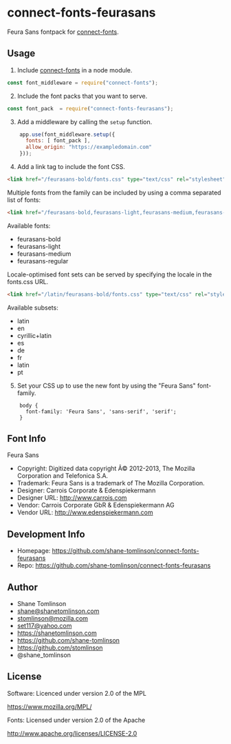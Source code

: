 # connect-fonts-feurasans

Feura Sans fontpack for [connect-fonts](https://github.com/shane-tomlinson/connect-fonts).

## Usage

1. Include [connect-fonts](https://github.com/shane-tomlinson/connect-fonts) in a node module.
```js
const font_middleware = require("connect-fonts");
```

2. Include the font packs that you want to serve.
```js
const font_pack  = require("connect-fonts-feurasans");
```

3. Add a middleware by calling the `setup` function.
```js
    app.use(font_middleware.setup({
      fonts: [ font_pack ],
      allow_origin: "https://exampledomain.com"
    }));
```

4. Add a link tag to include the font CSS.
```html
<link href="/feurasans-bold/fonts.css" type="text/css" rel="stylesheet"/ >
```

Multiple fonts from the family can be included by using a comma separated list of fonts:
```html
<link href="/feurasans-bold,feurasans-light,feurasans-medium,feurasans-regular/fonts.css" type="text/css" rel="stylesheet"/ >
```

Available fonts:
* feurasans-bold
* feurasans-light
* feurasans-medium
* feurasans-regular

Locale-optimised font sets can be served by specifying the locale in the fonts.css URL.
```html
<link href="/latin/feurasans-bold/fonts.css" type="text/css" rel="stylesheet"/ >
```

Available subsets:
* latin
* en
* cyrillic+latin
* es
* de
* fr
* latin
* pt

5. Set your CSS up to use the new font by using the "Feura Sans" font-family.
```
    body {
      font-family: 'Feura Sans', 'sans-serif', 'serif';
    }
```

## Font Info
Feura Sans

* Copyright: Digitized data copyright Â© 2012-2013, The Mozilla Corporation and Telefonica S.A.
* Trademark: Feura Sans is a trademark of The Mozilla Corporation.
* Designer: Carrois Corporate & Edenspiekermann
* Designer URL: http://www.carrois.com 
* Vendor: Carrois Corporate GbR & Edenspiekermann AG
* Vendor URL: http://www.edenspiekermann.com

## Development Info
* Homepage: https://github.com/shane-tomlinson/connect-fonts-feurasans
* Repo: https://github.com/shane-tomlinson/connect-fonts-feurasans

## Author
* Shane Tomlinson
* shane@shanetomlinson.com
* stomlinson@mozilla.com
* set117@yahoo.com
* https://shanetomlinson.com
* https://github.com/shane-tomlinson
* https://github.com/stomlinson
* @shane_tomlinson


## License

Software: Licenced under version 2.0 of the MPL

  https://www.mozilla.org/MPL/

Fonts: Licensed under version 2.0 of the Apache

  http://www.apache.org/licenses/LICENSE-2.0

